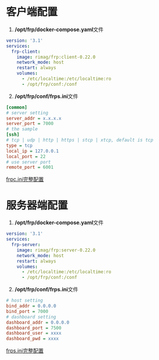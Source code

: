 # 客户端配置

1. **/opt/frp/docker-compose.yaml**文件
```yaml
version: '3.1'
services:
  frp-client:
    image: rimag/frp:client-0.22.0
    network_mode: host
    restart: always
    volumes:
      - /etc/localtime:/etc/localtime:ro
      - /opt/frp/conf:/conf
```

2. **/opt/frp/conf/frps.ini**文件
```ini
[common]
# server setting
server_addr = x.x.x.x
server_port = 7000
# the sample
[ssh]
# tcp | udp | http | https | stcp | xtcp, default is tcp
type = tcp
local_ip = 127.0.0.1
local_port = 22
# use server port
remote_port = 6001
```
[frpc.ini完整配置](https://github.com/fatedier/frp/blob/master/conf/frpc_full.ini)

# 服务器端配置

1. **/opt/frp/docker-compose.yaml**文件
```yaml
version: '3.1'
services:
  frp-server:
    image: rimag/frp:server-0.22.0
    network_mode: host
    restart: always
    volumes:
      - /etc/localtime:/etc/localtime:ro
      - /opt/frp/conf:/conf
```

2. **/opt/frp/conf/frps.ini**文件
```ini
# host setting
bind_addr = 0.0.0.0
bind_port = 7000
# dashboard setting
dashboard_addr = 0.0.0.0
dashboard_port = 7500
dashboard_user = xxxx
dashboard_pwd = xxxx
```
[frps.ini完整配置](https://github.com/fatedier/frp/blob/master/conf/frps_full.ini)